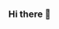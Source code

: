 ### Hi there 👋

<!--
**Sarah-chanAnimation/Sarah-chanAnimation** is a ✨ _special_ ✨ repository because its `README.md` (this file) appears on your GitHub profile.

Here are some ideas to get you started:

- 🔭 I’m currently working on ...animations
- 🌱 I’m currently learning ...animations
- 👯 I’m looking to collaborate on ...others
- 🤔 I’m looking for help with ...my friends
- 💬 Ask me about ...anything
- 📫 How to reach me: ...do your best
- 😄 Pronouns: ...nothing😂
- ⚡ Fun fact:im a weeb😂
-->
